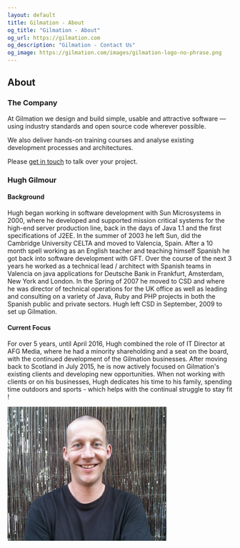 ```yaml
---
layout: default
title: Gilmation - About
og_title: "Gilmation - About"
og_url: https://gilmation.com
og_description: "Gilmation - Contact Us"
og_image: https://gilmation.com/images/gilmation-logo-no-phrase.png
---
```

<div class="content-header"></div>
<div class="pure-g page-content">
  <div class="pure-u-1 block">
    <h2>About</h2>
  </div>
</div>
<div class="pure-g page-content">
  <div class="pure-u-1 block">
    <h3>The Company</h3>
  </div>
</div>
<div class="pure-g page-content">
  <div class="pure-u-1 block">
      <p>At Gilmation we design and build simple, usable and attractive software — using industry standards and open source code wherever possible.</p>
      <p>We also deliver hands-on training courses and analyse existing development processes and architectures.</p>
      <p>Please <a href="contact/">get in touch</a> to talk over your project.</p>
  </div>
</div>
<div class="pure-g page-content">
  <div class="pure-u-1 block">
    <h3>Hugh Gilmour</h3>
  </div>
  <div class="pure-u-1">
    <div class="pure-g">
      <div class="pure-u-sm-1-2 pure-u-lg-1-2 block">
        <h4 class="no-margin">Background</h4>
        <p>Hugh began working in software development with Sun Microsystems in 2000, where he developed and supported mission critical systems for the high-end server production line, back in the days of Java 1.1 and the first specifications of J2EE.
        In the summer of 2003 he left Sun, did the Cambridge University CELTA and moved to Valencia, Spain. After a 10 month spell working as an English teacher and teaching himself Spanish he got back into software development with GFT.
        Over the course of the next 3 years he worked as a technical lead / architect with Spanish teams in Valencia on java applications for Deutsche Bank in Frankfurt, Amsterdam, New York and London.
        In the Spring of 2007 he moved to CSD and where he was director of technical operations for the UK office as well as leading and consulting on a variety of Java, Ruby and PHP projects in both the Spanish public and private sectors.
        Hugh left CSD in September, 2009 to set up Gilmation.</p>
        <p></p>
        <h4>Current Focus</h4>
        <p>For over 5 years, until April 2016, Hugh combined the role of IT Director at AFG Media, where he had a minority shareholding and a seat on the board, with the continued development of the Gilmation businesses.
        After moving back to Scotland in July 2015, he is now actively focused on Gilmation's existing clients and developing new opportunities.
        When not working with clients or on his businesses, Hugh dedicates his time to his family, spending time outdoors and sports - which helps with the continual struggle to stay fit !</p>
      </div>
      <div class="pure-u-sm-1-2 pure-u-lg-1-2 block about">
        <img src="/images/hugh.jpg" alt="Hugh" title="Hugh" class="pure-img">
      </div>
    </div>
  </div>
</div>
<div class="pure-g page-content bottom-of-page-padding">
  <div class="pure-u-1 pure-u-lg-1-3 block">
  </div>
</div>
